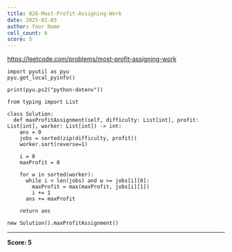 ```yaml
---
title: 826-Most-Profit-Assigning-Work
date: 2025-01-03
author: Your Name
cell_count: 6
score: 5
---
```


https://leetcode.com/problems/most-profit-assigning-work


```
import pyutil as pyu
pyu.get_local_pyinfo()
```


```
print(pyu.ps2("python-dotenv"))
```


```
from typing import List
```


```
class Solution:
  def maxProfitAssignment(self, difficulty: List[int], profit: List[int], worker: List[int]) -> int:
    ans = 0
    jobs = sorted(zip(difficulty, profit))
    worker.sort(reverse=1)

    i = 0
    maxProfit = 0

    for w in sorted(worker):
      while i < len(jobs) and w >= jobs[i][0]:
        maxProfit = max(maxProfit, jobs[i][1])
        i += 1
      ans += maxProfit

    return ans
```


```
new Solution().maxProfitAssignment()
```


---
**Score: 5**